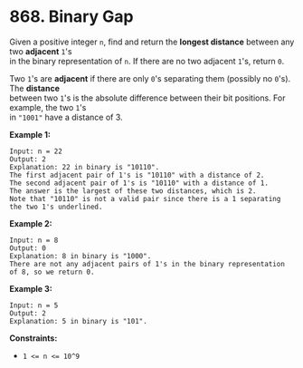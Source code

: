 # 868. Binary Gap

Given a positive integer `n`, find and return the **longest distance** between any two **adjacent** `1`'s  
in the binary representation of `n`. If there are no two adjacent `1`'s, return `0`.

Two `1`'s are **adjacent** if there are only `0`'s separating them (possibly no `0`'s). The **distance**  
between two `1`'s is the absolute difference between their bit positions. For example, the two `1`'s  
in `"1001"` have a distance of 3.

**Example 1:**

    Input: n = 22
    Output: 2
    Explanation: 22 in binary is "10110".
    The first adjacent pair of 1's is "10110" with a distance of 2.
    The second adjacent pair of 1's is "10110" with a distance of 1.
    The answer is the largest of these two distances, which is 2.
    Note that "10110" is not a valid pair since there is a 1 separating the two 1's underlined.

**Example 2:**

    Input: n = 8
    Output: 0
    Explanation: 8 in binary is "1000".
    There are not any adjacent pairs of 1's in the binary representation of 8, so we return 0.

**Example 3:**

    Input: n = 5
    Output: 2
    Explanation: 5 in binary is "101".

**Constraints:**

- `1 <= n <= 10^9`
